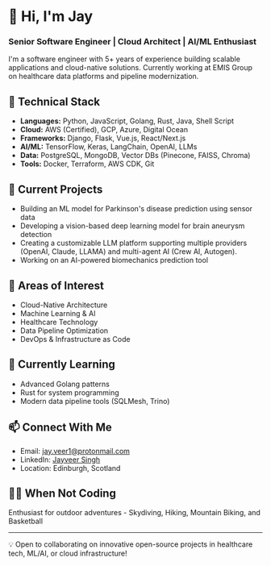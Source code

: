 # 👋 Hi, I'm Jay

### Senior Software Engineer | Cloud Architect | AI/ML Enthusiast

I'm a software engineer with 5+ years of experience building scalable applications and cloud-native solutions. Currently working at EMIS Group on healthcare data platforms and pipeline modernization.

## 🔧 Technical Stack
- **Languages:** Python, JavaScript, Golang, Rust, Java, Shell Script
- **Cloud:** AWS (Certified), GCP, Azure, Digital Ocean
- **Frameworks:** Django, Flask, Vue.js, React/Next.js
- **AI/ML:** TensorFlow, Keras, LangChain, OpenAI, LLMs
- **Data:** PostgreSQL, MongoDB, Vector DBs (Pinecone, FAISS, Chroma)
- **Tools:** Docker, Terraform, AWS CDK, Git

## 🚀 Current Projects
- Building an ML model for Parkinson's disease prediction using sensor data
- Developing a vision-based deep learning model for brain aneurysm detection
- Creating a customizable LLM platform supporting multiple providers (OpenAI, Claude, LLAMA) and multi-agent AI (Crew AI, Autogen).
- Working on an AI-powered biomechanics prediction tool

## 🎯 Areas of Interest
- Cloud-Native Architecture
- Machine Learning & AI
- Healthcare Technology
- Data Pipeline Optimization
- DevOps & Infrastructure as Code

## 🌱 Currently Learning
- Advanced Golang patterns
- Rust for system programming
- Modern data pipeline tools (SQLMesh, Trino)

## 📫 Connect With Me
- Email: jay.veer1@protonmail.com
- LinkedIn: [Jayveer Singh](https://www.linkedin.com/in/jayveer-singh-5400/)
- Location: Edinburgh, Scotland

## 🏃‍♂️ When Not Coding
Enthusiast for outdoor adventures - Skydiving, Hiking, Mountain Biking, and Basketball

---
💡 Open to collaborating on innovative open-source projects in healthcare tech, ML/AI, or cloud infrastructure!

<!---
jayhere1/jayhere1 is a ✨ special ✨ repository because its `README.md` (this file) appears on your GitHub profile.
You can click the Preview link to take a look at your changes.
--->
